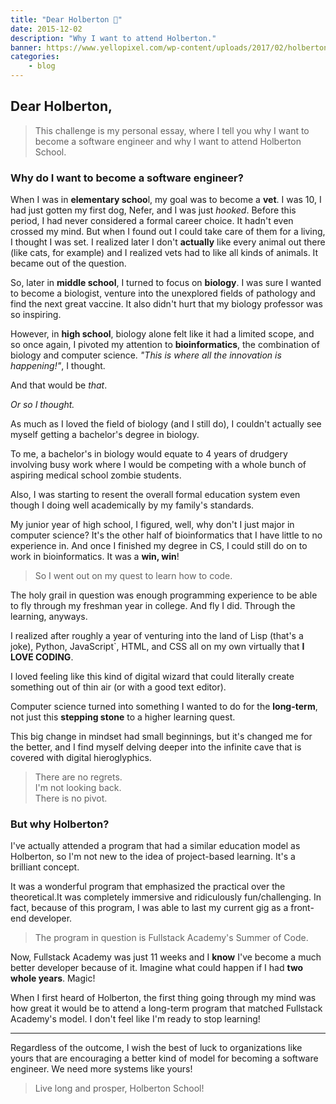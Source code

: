 ```yaml
---
title: "Dear Holberton 📮"
date: 2015-12-02
description: "Why I want to attend Holberton."
banner: https://www.yellopixel.com/wp-content/uploads/2017/02/holberton-school.jpg
categories:
    - blog
---
```


## Dear Holberton,

> This challenge is my personal essay, where I tell you why I want to become a software engineer and why I want to attend Holberton School.

### Why do I want to become a software engineer?

When I was in **elementary schoo**l, my goal was to become a **vet**. I was 10, I had just gotten my first dog, Nefer, and I was just _hooked_. Before this period, I had never considered a formal career choice. It hadn't even crossed my mind. But when I found out I could take care of them for a living, I thought I was set. I realized later I don't **actually** like every animal out there (like cats, for example) and I realized vets had to like all kinds of animals. It became out of the question.

So, later in **middle school**, I turned to focus on **biology**. I was sure I wanted to become a biologist, venture into the unexplored fields of pathology and find the next great vaccine. It also didn't hurt that my biology professor was so inspiring.

However, in **high school**, biology alone felt like it had a limited scope, and so once again, I pivoted my attention to **bioinformatics**, the combination of biology and computer science. _"This is where all the innovation is happening!"_, I thought.

And that would be _that_.

_Or so I thought._

As much as I loved the field of biology (and I still do), I couldn't actually see myself getting a bachelor's degree in biology.

To me, a bachelor's in biology would equate to 4 years of drudgery involving busy work where I would be competing with a whole bunch of aspiring medical school zombie students.

Also, I was starting to resent the overall formal education system even though I doing well academically by my family's standards.

My junior year of high school, I figured, well, why don't I just major in computer science? It's the other half of bioinformatics that I have little to no experience in. And once I finished my degree in CS, I could still do on to work in bioinformatics. It was a **win, win**!

> So I went out on my quest to learn how to code.

The holy grail in question was enough programming experience to be able to fly through my freshman year in college. And fly I did. Through the learning, anyways.

I realized after roughly a year of venturing into the land of Lisp (that's a joke), Python, JavaScript`, HTML, and CSS all on my own virtually that **I LOVE CODING**.

I loved feeling like this kind of digital wizard that could literally create something out of thin air (or with a good text editor).

Computer science turned into something I wanted to do for the **long-term**, not just this **stepping stone** to a higher learning quest.

This big change in mindset had small beginnings, but it's changed me for the better, and I find myself delving deeper into the infinite cave that is covered with digital hieroglyphics.

> There are no regrets.<br> I'm not looking back.<br> There is no pivot.

### But why Holberton?

I've actually attended a program that had a similar education model as Holberton, so I'm not new to the idea of project-based learning. It's a brilliant concept.

It was a wonderful program that emphasized the practical over the theoretical.It was completely immersive and ridiculously fun/challenging. In fact, because of this program, I was able to last my current gig as a front-end developer.

> The program in question is Fullstack Academy's Summer of Code.

Now, Fullstack Academy was just 11 weeks and I **know** I've become a much better developer because of it. Imagine what could happen if I had **two whole years**. Magic!

When I first heard of Holberton, the first thing going through my mind was how great it would be to attend a long-term program that matched Fullstack Academy's model. I don't feel like I'm ready to stop learning!

---

Regardless of the outcome, I wish the best of luck to organizations like yours that are encouraging a better kind of model for becoming a software engineer. We need more systems like yours!

> Live long and prosper, Holberton School!
